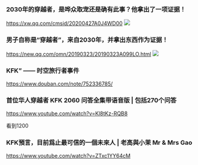 ### 2030年的穿越者，是哗众取宠还是确有此事？他拿出了一项证据！
https://xw.qq.com/cmsid/20200427A0J4WD00
![](https://inews.gtimg.com/newsapp_bt/0/11657238574/)

### 男子自称是“穿越者”，来自2030年，并拿出东西作为证据！
https://new.qq.com/omn/20190323/20190323A099LO.html
![](https://inews.gtimg.com/newsapp_bt/0/8258461066/)

### KFK” —— 时空旅行者事件
https://www.douban.com/note/752336785/

### 首位华人穿越者 KFK 2060 问答全集带语音版 | 包括270个问答
https://www.youtube.com/watch?v=Kl8tKz-RQB8

看到1200

### KFK預言，目前爲止最可信的一個未來人 | 老高與小茉 Mr & Mrs Gao
https://www.youtube.com/watch?v=ZTxc1YY64cM
